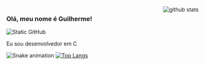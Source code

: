 <img align='right' src="https://github-readme-stats.vercel.app/api?username=guilherurbn&show_icons=true&title_color=783c00&text_color=af552e&icon_color=783c00&bg_color=f8efd4&cache_seconds=2300" alt="github stats" />

### Olá, meu nome é Guilherme!

<img src="https://img.shields.io/static/v1?label=Overview&message=SEU_NOME&color=f8efd4&style=for-the-badge&logo=GitHub" alt="Static GitHub">

<p>Eu sou desenvolvedor em C</p>

![Snake animation](https://github.com/SEU_USERNAME/SEU_USERNAME/blob/output/github-contribution-grid-snake.svg)
[![Top Langs](https://github-readme-stats.vercel.app/api/top-langs/?username=SEU_USERNAME&layout=compact)](https://github.com/SEU_USERNAME)
